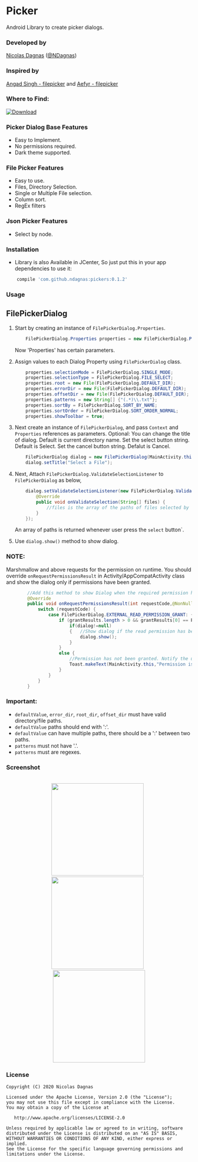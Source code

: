 # Picker
Android Library to create picker dialogs.

### Developed by
[Nicolas Dagnas](https://www.github.com/ndagnas) ([@NDagnas](https://www.twitter.com/NDagnas))

### Inspired by
[Angad Singh - filepicker](https://www.github.com/angads25/android-filepicker) and [Aefyr - filepicker](https://www.github.com/Aefyr/android-filepicker)

### Where to Find:
[ ![Download](https://api.bintray.com/packages/ndagnas/maven/Picker-Dialogs/images/download.svg) ](https://bintray.com/ndagnas/maven/Picker-Dialogs/_latestVersion)

### Picker Dialog Base Features
* Easy to Implement.
* No permissions required.
* Dark theme supported.

### File Picker Features
* Easy to use.
* Files, Directory Selection.
* Single or Multiple File selection.
* Column sort.
* RegEx filters

### Json Picker Features
* Select by node.

### Installation
* Library is also Available in JCenter, So just put this in your app dependencies to use it:
```gradle
    compile 'com.github.ndagnas:pickers:0.1.2'
```

### Usage
## FilePickerDialog
1. Start by creating an instance of `FilePickerDialog.Properties`.

    ```java
        FilePickerDialog.Properties properties = new FilePickerDialog.Properties();
    ```

    Now 'Properties' has certain parameters.

2. Assign values to each Dialog Property using `FilePickerDialog` class.

    ```java
        properties.selectionMode = FilePickerDialog.SINGLE_MODE;
        properties.selectionType = FilePickerDialog.FILE_SELECT;
        properties.root = new File(FilePickerDialog.DEFAULT_DIR);
        properties.errorDir = new File(FilePickerDialog.DEFAULT_DIR);
        properties.offsetDir = new File(FilePickerDialog.DEFAULT_DIR);
        properties.patterns = new String[] {"(.*)\\.txt"};
        properties.sortBy = FilePickerDialog.SORT_BY_NAME;
        properties.sortOrder = FilePickerDialog.SORT_ORDER_NORMAL;
        properties.showToolbar = true;
    ```

3. Next create an instance of `FilePickerDialog`, and pass `Context` and `Properties` references as parameters. Optional: You can change the title of dialog. Default is current directory name. Set the select button string. Default is Select. Set the cancel button string. Defalut is Cancel.

    ```java
        FilePickerDialog dialog = new FilePickerDialog(MainActivity.this,properties);
        dialog.setTitle("Select a File");
    ```

4.  Next, Attach `FilePickerDialog.ValidateSelectionListener` to `FilePickerDialog` as below,
    ```java
        dialog.setValidateSelectionListener(new FilePickerDialog.ValidateSelectionListener() {
            @Override
            public void onValidateSelection(String[] files) {
                //files is the array of the paths of files selected by the Application User.
            }
        });
    ```
    An array of paths is returned whenever user press the `select` button`.

5. Use ```dialog.show()``` method to show dialog.

### NOTE:
Marshmallow and above requests for the permission on runtime. You should override `onRequestPermissionsResult` in Activity/AppCompatActivity class and show the dialog only if permissions have been granted.

```java
        //Add this method to show Dialog when the required permission has been granted to the app.
        @Override
        public void onRequestPermissionsResult(int requestCode,@NonNull String permissions[],@NonNull int[] grantResults) {
            switch (requestCode) {
                case FilePickerDialog.EXTERNAL_READ_PERMISSION_GRANT: {
                    if (grantResults.length > 0 && grantResults[0] == PackageManager.PERMISSION_GRANTED) {
                        if(dialog!=null)
                        {   //Show dialog if the read permission has been granted.
                            dialog.show();
                        }
                    }
                    else {
                        //Permission has not been granted. Notify the user.
                        Toast.makeText(MainActivity.this,"Permission is Required for getting list of files",Toast.LENGTH_SHORT).show();
                    }
                }
            }
        }
```

### Important:
* `defaultValue`, `error_dir`, `root_dir`, `offset_dir` must have valid directory/file paths.
* `defaultValue` paths should end with ':'.
* `defaultValue` can have multiple paths, there should be a ':' between two paths.
* `patterns` must not have '.'.
* `patterns` must are regexes.

### Screenshot
<p align="center">
 </br>
 <img src="screenshots/file_picker.png" width="250">
 &nbsp;
 <img src="screenshots/file_picker_dark.png" width="250">
 &nbsp;
 <img src="screenshots/json_picker.png" width="250">
</p>

### License
    Copyright (C) 2020 Nicolas Dagnas

    Licensed under the Apache License, Version 2.0 (the "License");
    you may not use this file except in compliance with the License.
    You may obtain a copy of the License at

       http://www.apache.org/licenses/LICENSE-2.0

    Unless required by applicable law or agreed to in writing, software
    distributed under the License is distributed on an "AS IS" BASIS,
    WITHOUT WARRANTIES OR CONDITIONS OF ANY KIND, either express or implied.
    See the License for the specific language governing permissions and
    limitations under the License.